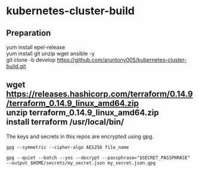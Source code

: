 # kubernetes-cluster-build

## Preparation

yum install epel-release  
yum install git unzip wget ansible -y  
git clone -b develop https://github.com/aruntony005/kubernetes-cluster-build.git  

wget https://releases.hashicorp.com/terraform/0.14.9/terraform_0.14.9_linux_amd64.zip  
unzip terraform_0.14.9_linux_amd64.zip  
install terraform /usr/local/bin/  
---
The keys and secrets in this repos are encrypted using gpg.
```
gpg --symmetric --cipher-algo AES256 file_name

gpg --quiet --batch --yes --decrypt --passphrase="$SECRET_PASSPHRASE" --output $HOME/secrets/my_secret.json my_secret.json.gpg
```

